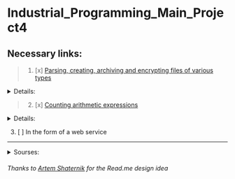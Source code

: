 # Industrial_Programming_Main_Project4
## Necessary links:
>1. [x] [Parsing, creating, archiving and encrypting files of various types](https://github.com/Davidoose/Industrial_Programming_Main_Project/tree/master/src/main/java/org/example/fileProcessing)
<details>
    <summary>Details:</summary>
    
   #### Parsing and writing
   * [x] [.json](https://github.com/Davidoose/Industrial_Programming_Main_Project/blob/master/src/main/java/org/example/fileProcessing/JSONparser.java)
   * [x] [.xml](https://github.com/Davidoose/Industrial_Programming_Main_Project/blob/master/src/main/java/org/example/fileProcessing/XMLparser.java)
   * [x] [.txt](https://github.com/Davidoose/Industrial_Programming_Main_Project/blob/master/src/main/java/org/example/fileProcessing/TXTparser.java)
   #### Encryption
   * [x] [.zip](https://github.com/Davidoose/Industrial_Programming_Main_Project/blob/master/src/main/java/org/example/fileProcessing/JSONparser.java)
   #### 
   * [x] DES/ECB/PKCS5Padding
  </details>
  
  >2. [x] [Counting arithmetic expressions](https://github.com/Davidoose/Industrial_Programming_Main_Project/blob/master/src/main/java/org/example/expProcessing/ProccesExp.java)
 
 <details>
    <summary>Details:</summary>
    
   #### Parsing expressions
   * [x] [Own implementation](https://github.com/Davidoose/Industrial_Programming_Main_Project/blob/master/src/main/java/org/example/expProcessing/ProccesExp.java)
   * [x] [Library "exp4j"](https://github.com/Davidoose/Industrial_Programming_Main_Project/blob/master/src/main/java/org/example/expProcessing/ProccesExpByLib.java)
  </details>
  
  3. [ ] In the form of a web service
---
<details>
    <summary>Sourses:</summary>
    
   [Parse HTML](https://www.youtube.com/watch?v=ONfqhT_oua4) && [parse](https://youtu.be/8zYrZRju9jI) && [write](https://youtu.be/FsL7ZsyDgf0)(YouTube)
   [Zip archiving](https://youtu.be/NGqcxBSqtzs)
</details>
 
 ###### Thanks to [Artem Shaternik](https://github.com/ArtsiomShatsernik/3rd-semester-java-project) for the Read.me design idea
